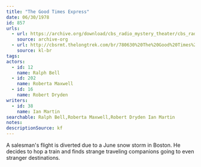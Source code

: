 ```yaml
---
title: "The Good Times Express"
date: 06/30/1978
id: 857
urls: 
  - url: https://archive.org/download/cbs_radio_mystery_theater/cbs_radio_mystery_theater-0851-0900.zip/cbs_radio_mystery_theater-0851-0900%2Fcbsrmt_0857_the_good_times_express.mp3
    source: archive-org
  - url: http://cbsrmt.thelongtrek.com/br/780630%20The%20Good%20Times%20Express%20-%20WBBM.mp3
    source: kl-br
tags: 
actors:  
  - id: 12
    name: Ralph Bell  
  - id: 202
    name: Roberta Maxwell  
  - id: 16
    name: Robert Dryden
writers:  
  - id: 38
    name: Ian Martin
searchable: Ralph Bell,Roberta Maxwell,Robert Dryden Ian Martin
notes: 
descriptionSource: kf
---
```

A salesman's flight is diverted due to a June snow storm in Boston. He decides to hop a train and finds strange traveling companions going to even stranger destinations.
